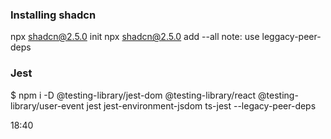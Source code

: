 ### Installing shadcn

npx shadcn@2.5.0 init
npx shadcn@2.5.0 add --all
note: use leggacy-peer-deps

### Jest

$ npm i -D @testing-library/jest-dom @testing-library/react @testing-library/user-event jest jest-environment-jsdom ts-jest --legacy-peer-deps

18:40
